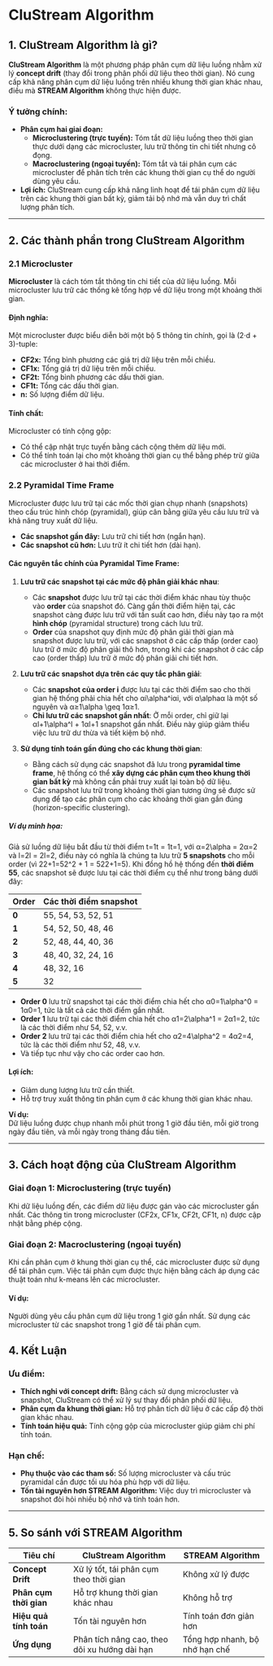 # CluStream Algorithm

## 1. CluStream Algorithm là gì?

**CluStream Algorithm** là một phương pháp phân cụm dữ liệu luồng nhằm xử lý **concept drift** (thay đổi trong phân phối dữ liệu theo thời gian). Nó cung cấp khả năng phân cụm dữ liệu luồng trên nhiều khung thời gian khác nhau, điều mà **STREAM Algorithm** không thực hiện được.

### Ý tưởng chính:

- **Phân cụm hai giai đoạn:**
    - **Microclustering (trực tuyến):** Tóm tắt dữ liệu luồng theo thời gian thực dưới dạng các microcluster, lưu trữ thông tin chi tiết nhưng cô đọng.
    - **Macroclustering (ngoại tuyến):** Tóm tắt và tái phân cụm các microcluster để phân tích trên các khung thời gian cụ thể do người dùng yêu cầu.
- **Lợi ích:** CluStream cung cấp khả năng linh hoạt để tái phân cụm dữ liệu trên các khung thời gian bất kỳ, giảm tải bộ nhớ mà vẫn duy trì chất lượng phân tích.

---

## 2. Các thành phần trong CluStream Algorithm

### 2.1 Microcluster

**Microcluster** là cách tóm tắt thông tin chi tiết của dữ liệu luồng. Mỗi microcluster lưu trữ các thống kê tổng hợp về dữ liệu trong một khoảng thời gian.

#### Định nghĩa:

Một microcluster được biểu diễn bởi một bộ 5 thông tin chính, gọi là (2·d + 3)-tuple:

- **CF2x:** Tổng bình phương các giá trị dữ liệu trên mỗi chiều.
- **CF1x:** Tổng giá trị dữ liệu trên mỗi chiều.
- **CF2t:** Tổng bình phương các dấu thời gian.
- **CF1t:** Tổng các dấu thời gian.
- **n:** Số lượng điểm dữ liệu.

#### Tính chất:

Microcluster có tính cộng gộp:

- Có thể cập nhật trực tuyến bằng cách cộng thêm dữ liệu mới.
- Có thể tính toán lại cho một khoảng thời gian cụ thể bằng phép trừ giữa các microcluster ở hai thời điểm.

### 2.2 Pyramidal Time Frame

Microcluster được lưu trữ tại các mốc thời gian chụp nhanh (snapshots) theo cấu trúc hình chóp (pyramidal), giúp cân bằng giữa yêu cầu lưu trữ và khả năng truy xuất dữ liệu.

- **Các snapshot gần đây:** Lưu trữ chi tiết hơn (ngắn hạn).
- **Các snapshot cũ hơn:** Lưu trữ ít chi tiết hơn (dài hạn).
#### Các nguyên tắc chính của **Pyramidal Time Frame**:

1. **Lưu trữ các snapshot tại các mức độ phân giải khác nhau**:
    
    - Các **snapshot** được lưu trữ tại các thời điểm khác nhau tùy thuộc vào **order** của snapshot đó. Càng gần thời điểm hiện tại, các snapshot càng được lưu trữ với tần suất cao hơn, điều này tạo ra một **hình chóp** (pyramidal structure) trong cách lưu trữ.
    - **Order** của snapshot quy định mức độ phân giải thời gian mà snapshot được lưu trữ, với các snapshot ở các cấp thấp (order cao) lưu trữ ở mức độ phân giải thô hơn, trong khi các snapshot ở các cấp cao (order thấp) lưu trữ ở mức độ phân giải chi tiết hơn.
2. **Lưu trữ các snapshot dựa trên các quy tắc phân giải**:
    
    - Các **snapshot của order i** được lưu tại các thời điểm sao cho thời gian hệ thống phải chia hết cho αi\alpha^iαi, với α\alphaα là một số nguyên và α≥1\alpha \geq 1α≥1.
    - **Chỉ lưu trữ các snapshot gần nhất**: Ở mỗi order, chỉ giữ lại αl+1\alpha^l + 1αl+1 snapshot gần nhất. Điều này giúp giảm thiểu việc lưu trữ dư thừa và tiết kiệm bộ nhớ.
3. **Sử dụng tính toán gần đúng cho các khung thời gian**:
    
    - Bằng cách sử dụng các snapshot đã lưu trong **pyramidal time frame**, hệ thống có thể **xây dựng các phân cụm theo khung thời gian bất kỳ** mà không cần phải truy xuất lại toàn bộ dữ liệu.
    - Các snapshot lưu trữ trong khoảng thời gian tương ứng sẽ được sử dụng để tạo các phân cụm cho các khoảng thời gian gần đúng (horizon-specific clustering).

##### Ví dụ minh họa:

Giả sử luồng dữ liệu bắt đầu từ thời điểm t=1t = 1t=1, với α=2\alpha = 2α=2 và l=2l = 2l=2, điều này có nghĩa là chúng ta lưu trữ **5 snapshots** cho mỗi order (vì 22+1=52^2 + 1 = 522+1=5). Khi đồng hồ hệ thống đến **thời điểm 55**, các snapshot sẽ được lưu tại các thời điểm cụ thể như trong bảng dưới đây:

|**Order**|**Các thời điểm snapshot**|
|---|---|
|**0**|55, 54, 53, 52, 51|
|**1**|54, 52, 50, 48, 46|
|**2**|52, 48, 44, 40, 36|
|**3**|48, 40, 32, 24, 16|
|**4**|48, 32, 16|
|**5**|32|

- **Order 0** lưu trữ snapshot tại các thời điểm chia hết cho α0=1\alpha^0 = 1α0=1, tức là tất cả các thời điểm gần nhất.
- **Order 1** lưu trữ tại các thời điểm chia hết cho α1=2\alpha^1 = 2α1=2, tức là các thời điểm như 54, 52, v.v.
- **Order 2** lưu trữ tại các thời điểm chia hết cho α2=4\alpha^2 = 4α2=4, tức là các thời điểm như 52, 48, v.v.
- Và tiếp tục như vậy cho các order cao hơn.
#### Lợi ích:

- Giảm dung lượng lưu trữ cần thiết.
- Hỗ trợ truy xuất thông tin phân cụm ở các khung thời gian khác nhau.

**Ví dụ:**  
Dữ liệu luồng được chụp nhanh mỗi phút trong 1 giờ đầu tiên, mỗi giờ trong ngày đầu tiên, và mỗi ngày trong tháng đầu tiên.

---

## 3. Cách hoạt động của CluStream Algorithm

### Giai đoạn 1: Microclustering (trực tuyến)

Khi dữ liệu luồng đến, các điểm dữ liệu được gán vào các microcluster gần nhất. Các thông tin trong microcluster (CF2x, CF1x, CF2t, CF1t, n) được cập nhật bằng phép cộng.

### Giai đoạn 2: Macroclustering (ngoại tuyến)

Khi cần phân cụm ở khung thời gian cụ thể, các microcluster được sử dụng để tái phân cụm. Việc tái phân cụm được thực hiện bằng cách áp dụng các thuật toán như k-means lên các microcluster.

#### Ví dụ:

Người dùng yêu cầu phân cụm dữ liệu trong 1 giờ gần nhất. Sử dụng các microcluster từ các snapshot trong 1 giờ để tái phân cụm.

## 4. Kết Luận

### Ưu điểm:

- **Thích nghi với concept drift:** Bằng cách sử dụng microcluster và snapshot, CluStream có thể xử lý sự thay đổi phân phối dữ liệu.
- **Phân cụm đa khung thời gian:** Hỗ trợ phân tích dữ liệu ở các cấp độ thời gian khác nhau.
- **Tính toán hiệu quả:** Tính cộng gộp của microcluster giúp giảm chi phí tính toán.

### Hạn chế:

- **Phụ thuộc vào các tham số:** Số lượng microcluster và cấu trúc pyramidal cần được tối ưu hóa phù hợp với dữ liệu.
- **Tốn tài nguyên hơn STREAM Algorithm:** Việc duy trì microcluster và snapshot đòi hỏi nhiều bộ nhớ và tính toán hơn.

---

## 5. So sánh với STREAM Algorithm

|**Tiêu chí**|**CluStream Algorithm**|**STREAM Algorithm**|
|---|---|---|
|**Concept Drift**|Xử lý tốt, tái phân cụm theo thời gian|Không xử lý được|
|**Phân cụm thời gian**|Hỗ trợ khung thời gian khác nhau|Không hỗ trợ|
|**Hiệu quả tính toán**|Tốn tài nguyên hơn|Tính toán đơn giản hơn|
|**Ứng dụng**|Phân tích nâng cao, theo dõi xu hướng dài hạn|Tổng hợp nhanh, bộ nhớ hạn chế|

